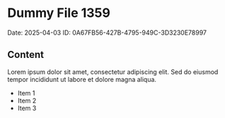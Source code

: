 # Dummy File 1359

Date: 2025-04-03
ID: 0A67FB56-427B-4795-949C-3D3230E78997

## Content

Lorem ipsum dolor sit amet, consectetur adipiscing elit.
Sed do eiusmod tempor incididunt ut labore et dolore magna aliqua.

* Item 1
* Item 2
* Item 3

